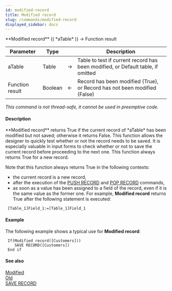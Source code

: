 ```yaml
---
id: modified-record
title: Modified record
slug: /commands/modified-record
displayed_sidebar: docs
---
```


<!--REF #_command_.Modified record.Syntax-->**Modified record** {( *aTable* )} -> Function result<!-- END REF-->
<!--REF #_command_.Modified record.Params-->
| Parameter | Type |  | Description |
| --- | --- | --- | --- |
| aTable | Table | &#8594;  | Table to test if current record has been modified, or Default table, if omitted |
| Function result | Boolean | &#8592; | Record has been modified (True), or Record has not been modified (False) |

<!-- END REF-->

*This command is not thread-safe, it cannot be used in preemptive code.*


#### Description 

<!--REF #_command_.Modified record.Summary-->**Modified record** returns True if the current record of *aTable* has been modified but not saved; otherwise it returns False.<!-- END REF--> This function allows the designer to quickly test whether or not the record needs to be saved. It is especially valuable in input forms to check whether or not to save the current record before proceeding to the next one. This function always returns True for a new record.

Note that this function always returns True in the following contexts:

* the current record is a new record,
* after the execution of the [PUSH RECORD](push-record.md) and [POP RECORD](pop-record.md) commands,
* as soon as a value has been assigned to a field of the record, even if it is the same value as the former one. For example, **Modified record** returns True after the following statement is executed:  
```4d  
 [Table_1]Field_1:=[Table_1]Field_1  
```

#### Example 

The following example shows a typical use for **Modified record**:

```4d
 If(Modified record([Customers]))
    SAVE RECORD([Customers])
 End if
```

#### See also 

[Modified](modified.md)  
[Old](old.md)  
[SAVE RECORD](save-record.md)  
